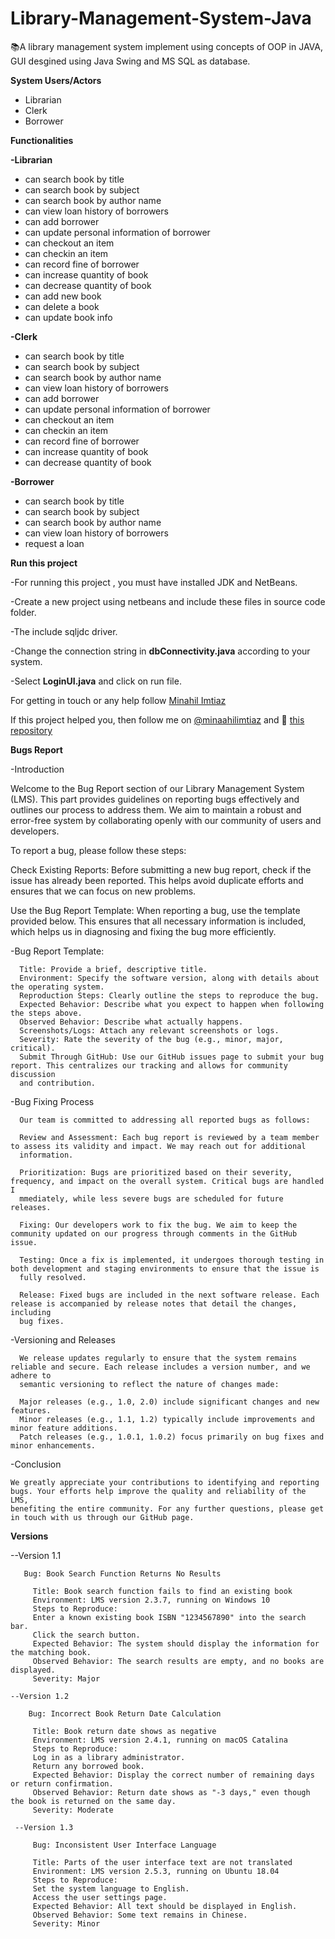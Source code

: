 # Library-Management-System-Java

:books:A library management system implement using concepts of OOP in JAVA, GUI desgined using Java Swing and MS SQL as database.

**System Users/Actors**
- Librarian
- Clerk
- Borrower


**Functionalities**

**-Librarian**
   - can search book by title
   - can search book by subject
   - can search book by author name
   - can view loan history of borrowers
   - can add borrower
   - can update personal information of borrower
   - can checkout an item 
   - can checkin an item
   - can record fine of borrower
   - can increase quantity of book
   - can decrease quantity of book
   - can add new book 
   - can delete a book 
   - can update book info
   
   
   **-Clerk**
   - can search book by title
   - can search book by subject
   - can search book by author name
   - can view loan history of borrowers
   - can add borrower
   - can update personal information of borrower
   - can checkout an item 
   - can checkin an item
   - can record fine of borrower
   - can increase quantity of book
   - can decrease quantity of book
   
   **-Borrower**
   - can search book by title
   - can search book by subject
   - can search book by author name
   - can view loan history of borrowers
   - request a loan
   
   
  **Run this project**
  
  -For running this project , you must have installed JDK and NetBeans.
  
  
  -Create a new project using netbeans and include these files in source code folder.
  
  
  -The include sqljdc driver.
  
  
  -Change the connection string in **dbConnectivity.java** according to your system.
  
  
  -Select **LoginUI.java** and click on run file.
  
  
  
  
  For getting in touch or any help follow [Minahil Imtiaz](https://www.linkedin.com/in/minahilimtiaz/)
  
  If this project helped you, then follow me on [@minaahilimtiaz](https://github.com/minaahilimtiaz/) and 🌟 [this repository](https://github.com/minaahilimtiaz/Library-Management-System-Java/)
  
  
 **Bugs Report**
 
   -Introduction

   Welcome to the Bug Report section of our Library Management System (LMS). This part provides guidelines on reporting bugs effectively and 
   outlines our process to address them. We aim to maintain a robust and error-free system by collaborating openly with our community of users and 
   developers.

   To report a bug, please follow these steps:

   Check Existing Reports: Before submitting a new bug report, check if the issue has already been reported. This helps avoid duplicate efforts and 
   ensures that we can focus on new problems.

   Use the Bug Report Template: When reporting a bug, use the template provided below. This ensures that all necessary information is included, 
   which helps us in diagnosing and fixing the bug more efficiently.

   -Bug Report Template:

      Title: Provide a brief, descriptive title.
      Environment: Specify the software version, along with details about the operating system.
      Reproduction Steps: Clearly outline the steps to reproduce the bug.
      Expected Behavior: Describe what you expect to happen when following the steps above.
      Observed Behavior: Describe what actually happens.
      Screenshots/Logs: Attach any relevant screenshots or logs.
      Severity: Rate the severity of the bug (e.g., minor, major, critical).
      Submit Through GitHub: Use our GitHub issues page to submit your bug report. This centralizes our tracking and allows for community discussion 
      and contribution.

   -Bug Fixing Process

      Our team is committed to addressing all reported bugs as follows:

      Review and Assessment: Each bug report is reviewed by a team member to assess its validity and impact. We may reach out for additional 
      information.

      Prioritization: Bugs are prioritized based on their severity, frequency, and impact on the overall system. Critical bugs are handled I 
      mmediately, while less severe bugs are scheduled for future releases.

      Fixing: Our developers work to fix the bug. We aim to keep the community updated on our progress through comments in the GitHub issue.

      Testing: Once a fix is implemented, it undergoes thorough testing in both development and staging environments to ensure that the issue is 
      fully resolved.

      Release: Fixed bugs are included in the next software release. Each release is accompanied by release notes that detail the changes, including 
      bug fixes.

   -Versioning and Releases

      We release updates regularly to ensure that the system remains reliable and secure. Each release includes a version number, and we adhere to 
      semantic versioning to reflect the nature of changes made:

      Major releases (e.g., 1.0, 2.0) include significant changes and new features.
      Minor releases (e.g., 1.1, 1.2) typically include improvements and minor feature additions.
      Patch releases (e.g., 1.0.1, 1.0.2) focus primarily on bug fixes and minor enhancements.
   
   -Conclusion
   
    We greatly appreciate your contributions to identifying and reporting bugs. Your efforts help improve the quality and reliability of the LMS, 
    benefiting the entire community. For any further questions, please get in touch with us through our GitHub page.


   **Versions**
   
   --Version 1.1
   
       Bug: Book Search Function Returns No Results

         Title: Book search function fails to find an existing book
         Environment: LMS version 2.3.7, running on Windows 10
         Steps to Reproduce:
         Enter a known existing book ISBN "1234567890" into the search bar.
         Click the search button.
         Expected Behavior: The system should display the information for the matching book.
         Observed Behavior: The search results are empty, and no books are displayed.
         Severity: Major

    --Version 1.2
    
        Bug: Incorrect Book Return Date Calculation
         
         Title: Book return date shows as negative
         Environment: LMS version 2.4.1, running on macOS Catalina
         Steps to Reproduce:
         Log in as a library administrator.
         Return any borrowed book.
         Expected Behavior: Display the correct number of remaining days or return confirmation.
         Observed Behavior: Return date shows as "-3 days," even though the book is returned on the same day.
         Severity: Moderate

     --Version 1.3
     
         Bug: Inconsistent User Interface Language
         
         Title: Parts of the user interface text are not translated
         Environment: LMS version 2.5.3, running on Ubuntu 18.04
         Steps to Reproduce:
         Set the system language to English.
         Access the user settings page.
         Expected Behavior: All text should be displayed in English.
         Observed Behavior: Some text remains in Chinese.
         Severity: Minor

